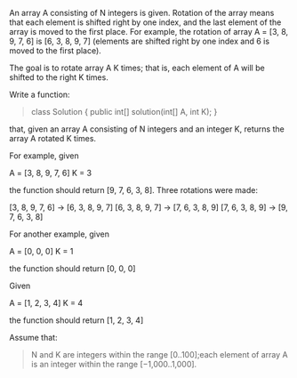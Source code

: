 An array A consisting of N integers is given. Rotation of the array means that each element is shifted right by one index, and the last element of the array is moved to the first place. For example, the rotation of array A = [3, 8, 9, 7, 6] is [6, 3, 8, 9, 7] (elements are shifted right by one index and 6 is moved to the first place).

The goal is to rotate array A K times; that is, each element of A will be shifted to the right K times.

Write a function:

> class Solution { public int[] solution(int[] A, int K); }

that, given an array A consisting of N integers and an integer K, returns the array A rotated K times.

For example, given

A = [3, 8, 9, 7, 6]
K = 3

the function should return [9, 7, 6, 3, 8]. Three rotations were made:

[3, 8, 9, 7, 6] -> [6, 3, 8, 9, 7]
[6, 3, 8, 9, 7] -> [7, 6, 3, 8, 9]
[7, 6, 3, 8, 9] -> [9, 7, 6, 3, 8]

For another example, given

A = [0, 0, 0]
K = 1

the function should return [0, 0, 0]

Given

A = [1, 2, 3, 4]
K = 4

the function should return [1, 2, 3, 4]

Assume that:

> N and K are integers within the range [0..100];each element of array A is an integer within the range [−1,000..1,000].
